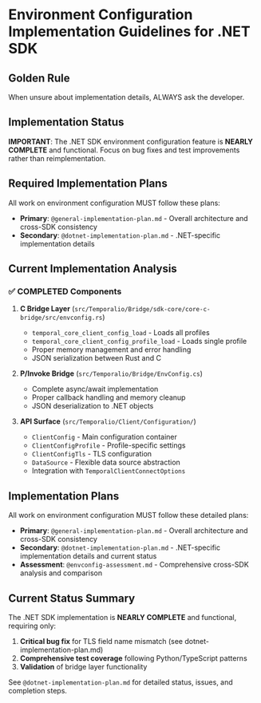 # Environment Configuration Implementation Guidelines for .NET SDK

## Golden Rule
When unsure about implementation details, ALWAYS ask the developer.

## Implementation Status
**IMPORTANT**: The .NET SDK environment configuration feature is **NEARLY COMPLETE** and functional. Focus on bug fixes and test improvements rather than reimplementation.

## Required Implementation Plans
All work on environment configuration MUST follow these plans:
- **Primary**: `@general-implementation-plan.md` - Overall architecture and cross-SDK consistency
- **Secondary**: `@dotnet-implementation-plan.md` - .NET-specific implementation details

## Current Implementation Analysis

### ✅ COMPLETED Components
1. **C Bridge Layer** (`src/Temporalio/Bridge/sdk-core/core-c-bridge/src/envconfig.rs`)
   - `temporal_core_client_config_load` - Loads all profiles
   - `temporal_core_client_config_profile_load` - Loads single profile
   - Proper memory management and error handling
   - JSON serialization between Rust and C

2. **P/Invoke Bridge** (`src/Temporalio/Bridge/EnvConfig.cs`)
   - Complete async/await implementation
   - Proper callback handling and memory cleanup
   - JSON deserialization to .NET objects

3. **API Surface** (`src/Temporalio/Client/Configuration/`)
   - `ClientConfig` - Main configuration container
   - `ClientConfigProfile` - Profile-specific settings  
   - `ClientConfigTls` - TLS configuration
   - `DataSource` - Flexible data source abstraction
   - Integration with `TemporalClientConnectOptions`

## Implementation Plans
All work on environment configuration MUST follow these detailed plans:
- **Primary**: `@general-implementation-plan.md` - Overall architecture and cross-SDK consistency
- **Secondary**: `@dotnet-implementation-plan.md` - .NET-specific implementation details and current status
- **Assessment**: `@envconfig-assessment.md` - Comprehensive cross-SDK analysis and comparison

## Current Status Summary
The .NET SDK implementation is **NEARLY COMPLETE** and functional, requiring only:
1. **Critical bug fix** for TLS field name mismatch (see dotnet-implementation-plan.md)
2. **Comprehensive test coverage** following Python/TypeScript patterns
3. **Validation** of bridge layer functionality

See `@dotnet-implementation-plan.md` for detailed status, issues, and completion steps.